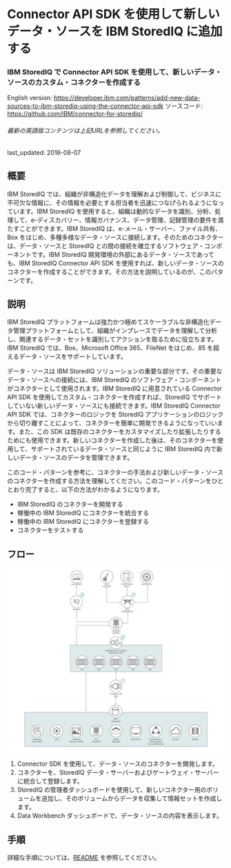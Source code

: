 # Connector API SDK を使用して新しいデータ・ソースを IBM StoredIQ に追加する

### IBM StoredIQ で Connector API SDK を使用して、新しいデータ・ソースのカスタム・コネクターを作成する

English version: https://developer.ibm.com/patterns/add-new-data-sources-to-ibm-storediq-using-the-connector-api-sdk
  ソースコード: https://github.com/IBM/connector-for-storediq/

###### 最新の英語版コンテンツは上記URLを参照してください。
last_updated: 2018-08-07

 
## 概要

IBM StoredIQ では、組織が非構造化データを理解および制御して、ビジネスに不可欠な情報に、その情報を必要とする担当者を迅速につなげられるようになっています。IBM StoredIQ を使用すると、組織は動的なデータを識別、分析、処理して、e-ディスカバリー、情報ガバナンス、データ管理、記録管理の要件を満たすことができます。IBM StoredIQ は、e-メール・サーバー、ファイル共有、Box をはじめ、多種多様なデータ・ソースに接続します。そのためのコネクターは、データ・ソースと StoredIQ との間の接続を確立するソフトウェア・コンポーネントです。IBM StoredIQ 開発環境の外部にあるデータ・ソースであっても、IBM StoredIQ Connector API SDK を使用すれば、新しいデータ・ソースのコネクターを作成することができます。その方法を説明しているのが、このパターンです。

## 説明

IBM StoredIQ プラットフォームは強力かつ極めてスケーラブルな非構造化データ管理プラットフォームとして、組織がインプレースでデータを理解して分析し、関連するデータ・セットを識別してアクションを取るために役立ちます。IBM StoredIQ では、Box、Microsoft Office 365、FileNet をはじめ、85 を超えるデータ・ソースをサポートしています。

データ・ソースは IBM StoredIQ ソリューションの重要な部分です。その重要なデータ・ソースへの接続には、IBM StoredIQ のソフトウェア・コンポーネントがコネクターとして使用されます。IBM StoredIQ に用意されている Connector API SDK を使用してカスタム・コネクターを作成すれば、StoredIQ でサポートしていない新しいデータ・ソースにも接続できます。IBM StoredIQ Connector API SDK では、コネクターのロジックを StoredIQ アプリケーションのロジックから切り離すことによって、コネクターを簡単に開発できるようになっていいます。また、この SDK は既存のコネクターをカスタマイズしたり拡張したりするためにも使用できます。新しいコネクターを作成した後は、そのコネクターを使用して、サポートされているデータ・ソースと同じように IBM StoredIQ 内で新しいデータ・ソースのデータを管理できます。

このコード・パターンを参考に、コネクターの手法および新しいデータ・ソースのコネクターを作成する方法を理解してください。このコード・パターンをひととおり完了すると、以下の方法がわかるようになります。

* IBM StoredIQ のコネクターを開発する
* 稼働中の IBM StoredIQ にコネクターを統合する
* 稼働中の IBM StoredIQ にコネクターを登録する
* コネクターをテストする

## フロー

![フロー](./images/flow-storediq-1.png)

1. Connector SDK を使用して、データ・ソースのコネクターを開発します。
1. コネクターを、StoredIQ データ・サーバーおよびゲートウェイ・サーバーに統合して登録します。
1. StoredIQ の管理者ダッシュボードを使用して、新しいコネクター用のボリュームを追加し、そのボリュームからデータを収集して情報セットを作成します。
1. Data Workbench ダッシュボードで、データ・ソースの内容を表示します。

## 手順

詳細な手順については、[README](https://github.com/IBM/connector-for-storediq/blob/master/README.md) を参照してください。
